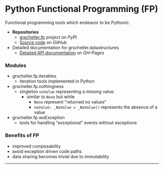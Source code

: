 # Python Functional Programming (FP)

Functional programming tools which endeavor to be Pythonic.

* **Repositories**
  * [grscheller.fp][1] project on *PyPI*
  * [Source code][2] on *GitHub*
* Detailed documentation for grscheller.datastructures
  * [Detailed API documentation][3] on *GH-Pages*

### Modules

* grscheller.fp.iterables
  * iteration tools implemented in Python
* grscheller.fp.nothingness
  * singleton `noValue` representing a missing value.
    * similar to `None` but while
      * `None` represent "returned no values"
      * `noValue: _NoValue = _NoValue()` represents the absence of a value
* grscheller.fp.woException
  * tools for handling "exceptional" events without exceptions

### Benefits of FP

* improved composability
* avoid exception driven code paths
* data sharing becomes trivial due to immutability

---

[1]: https://pypi.org/project/grscheller.fp/
[2]: https://github.com/grscheller/fp/
[3]: https://grscheller.github.io/fp/
